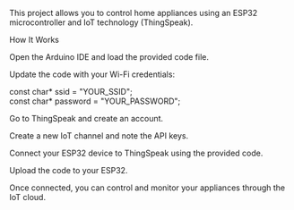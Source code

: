 This project allows you to control home appliances using an ESP32 microcontroller and IoT technology (ThingSpeak).

How It Works

Open the Arduino IDE and load the provided code file.

Update the code with your Wi-Fi credentials:

const char* ssid = "YOUR_SSID";  
const char* password = "YOUR_PASSWORD";


Go to ThingSpeak
 and create an account.

Create a new IoT channel and note the API keys.

Connect your ESP32 device to ThingSpeak using the provided code.

Upload the code to your ESP32.

Once connected, you can control and monitor your appliances through the IoT cloud.
